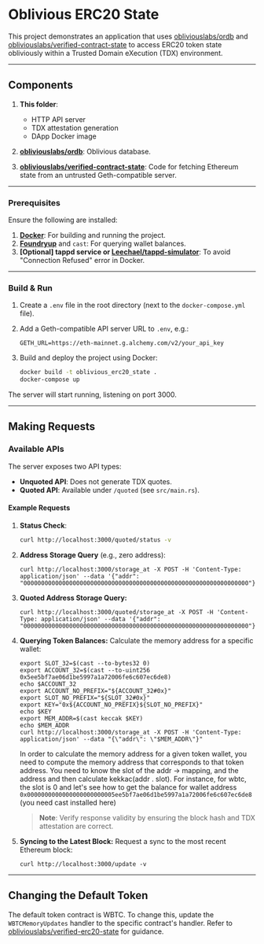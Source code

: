 # Oblivious ERC20 State

This project demonstrates an application that uses [obliviouslabs/ordb](https://github.com/obliviouslabs/ordb) and [obliviouslabs/verified-contract-state](https://github.com/obliviouslabs/verified_contract_state) to access ERC20 token state obliviously within a Trusted Domain eXecution (TDX) environment.

---

## Components

1. **This folder**: 
   - HTTP API server
   - TDX attestation generation
   - DApp Docker image

2. **[obliviouslabs/ordb](https://github.com/obliviouslabs/ordb)**: Oblivious database.

3. **[obliviouslabs/verified-contract-state](https://github.com/obliviouslabs/verified_contract_state)**: Code for fetching Ethereum state from an untrusted Geth-compatible server.

---
### Prerequisites

Ensure the following are installed:

1. **[Docker](https://www.docker.com/)**: For building and running the project.
2. **[Foundryup](https://book.getfoundry.sh/getting-started/installation)** and `cast`: For querying wallet balances.
3. **[Optional] tappd service or [Leechael/tappd-simulator](https://github.com/Leechael/tappd-simulator)**: To avoid "Connection Refused" error in Docker.

---

### Build & Run

1. Create a `.env` file in the root directory (next to the `docker-compose.yml` file).

2. Add a Geth-compatible API server URL to `.env`, e.g.:
   ```env
   GETH_URL=https://eth-mainnet.g.alchemy.com/v2/your_api_key
3. Build and deploy the project using Docker:
   ```bash
   docker build -t oblivious_erc20_state .
   docker-compose up
The server will start running, listening on port 3000. 

---

## Making Requests

### Available APIs

The server exposes two API types:
- **Unquoted API**: Does not generate TDX quotes.
- **Quoted API**: Available under `/quoted` (see `src/main.rs`).

#### Example Requests

1. **Status Check**:
   ```bash
   curl http://localhost:3000/quoted/status -v
2.  **Address Storage Query** (e.g., zero address):
    ```
    curl http://localhost:3000/storage_at -X POST -H 'Content-Type: application/json' --data '{"addr": "0000000000000000000000000000000000000000000000000000000000000000"}'
3. **Quoted Address Storage Query:**
    ```
    curl http://localhost:3000/quoted/storage_at -X POST -H 'Content-Type: application/json' --data '{"addr": "0000000000000000000000000000000000000000000000000000000000000000"}'
4. **Querying Token Balances:** Calculate the memory address for a specific wallet:
      ```
      export SLOT_32=$(cast --to-bytes32 0)
      export ACCOUNT_32=$(cast --to-uint256 0x5ee5bf7ae06d1be5997a1a72006fe6c607ec6de8)
      echo $ACCOUNT_32
      export ACCOUNT_NO_PREFIX="${ACCOUNT_32#0x}"
      export SLOT_NO_PREFIX="${SLOT_32#0x}"
      export KEY="0x${ACCOUNT_NO_PREFIX}${SLOT_NO_PREFIX}"
      echo $KEY
      export MEM_ADDR=$(cast keccak $KEY)
      echo $MEM_ADDR
      curl http://localhost:3000/storage_at -X POST -H 'Content-Type: application/json' --data "{\"addr\": \"$MEM_ADDR\"}"
    ```
    In order to calculate the memory address for a given token wallet, you need to compute the memory address that corresponds to that token address. You need to know the slot of the addr -> mapping, and the address and then calculate kekkac(addr . slot). For instance, for wbtc, the slot is 0 and let's see how to get the balance for wallet address `0x0000000000000000000000005ee5bf7ae06d1be5997a1a72006fe6c607ec6de8` (you need cast installed here)
     >**Note**: Verify response validity by ensuring the block hash and TDX attestation are correct.
    
5. **Syncing to the Latest Block:** Request a sync to the most recent Ethereum block:
    ```
    curl http://localhost:3000/update -v
---
## Changing the Default Token
The default token contract is WBTC. To change this, update the `WBTCMemoryUpdates` handler to the specific contract's handler. Refer to [obliviouslabs/verified-erc20-state](https://github.com/obliviouslabs/verified_contract_state) for guidance.
